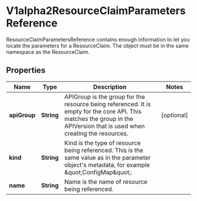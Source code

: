 

# V1alpha2ResourceClaimParametersReference

ResourceClaimParametersReference contains enough information to let you locate the parameters for a ResourceClaim. The object must be in the same namespace as the ResourceClaim.
## Properties

Name | Type | Description | Notes
------------ | ------------- | ------------- | -------------
**apiGroup** | **String** | APIGroup is the group for the resource being referenced. It is empty for the core API. This matches the group in the APIVersion that is used when creating the resources. |  [optional]
**kind** | **String** | Kind is the type of resource being referenced. This is the same value as in the parameter object&#39;s metadata, for example \&quot;ConfigMap\&quot;. | 
**name** | **String** | Name is the name of resource being referenced. | 



